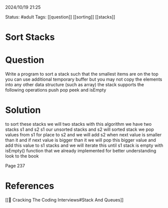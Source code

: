 2024/10/19
21:25

Status: #adult 
Tags: [[question]] [[sorting]] [[stacks]]
# Sort Stacks
# Question
Write a program to sort a stack such that the smallest items are on the top you can use additional temporary buffer but you may not copy the elements into any other data structure (such as array) the stack supports the following operations push pop peek and isEmpty 
# Solution
to sort these stacks we will two stacks with this algorithm we have two stacks s1 and s2 s1 our unsorted stacks and s2 will sorted stack we pop values from s1 for place to s2 and we will add s2 when next value is smaller than it and if next value is bigger than it we will pop this bigger value and add this value to s1 stacks and we will iterate this until s1 stack is empty with isEmpty() function that we already implemented
for better understanding look to the book

Page 237
# References

[[📙 Cracking The Coding Interviews#Stack And Queues]]